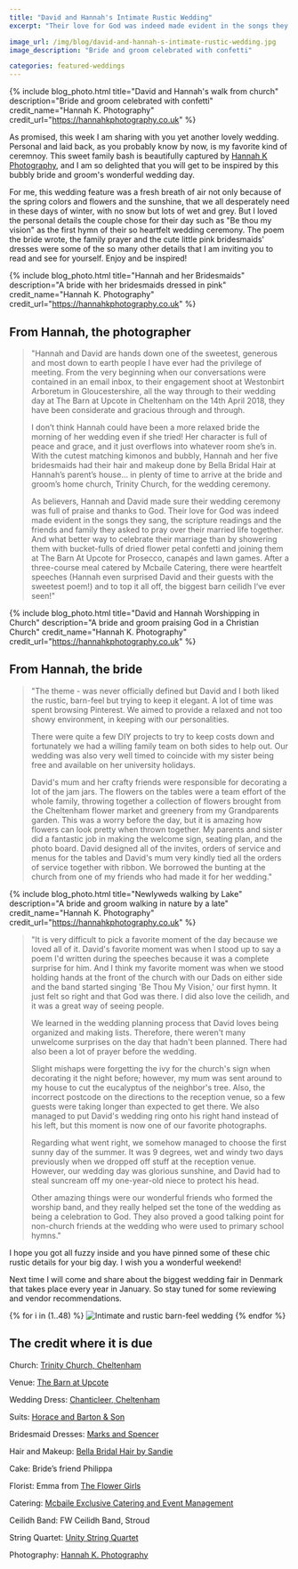 ```yaml
---
title: "David and Hannah's Intimate Rustic Wedding"
excerpt: "Their love for God was indeed made evident in the songs they sang, the scripture readings and the friends and family they asked to pray over their married life together"

image_url: /img/blog/david-and-hannah-s-intimate-rustic-wedding.jpg
image_description: "Bride and groom celebrated with confetti"

categories: featured-weddings
---
```


{% include blog_photo.html
title="David and Hannah's walk from church"
description="Bride and groom celebrated with confetti"
credit_name="Hannah K. Photography" credit_url="https://hannahkphotography.co.uk"
%}

As promised, this week I am sharing with you yet another lovely wedding.
Personal and laid back, as you probably know by now, is my favorite kind of
ceremnoy. This sweet family bash is beautifully captured by
[Hannah K Photography](https://hannahkphotography.co.uk/), and I am so delighted
that you will get to be inspired by this bubbly bride and groom's wonderful
wedding day.

For me, this wedding feature was a fresh breath of air not only because of the
spring colors and flowers and the sunshine, that we all desperately need in
these days of winter, with no snow but lots of wet and grey. But I loved the
personal details the couple chose for their day such as "Be thou my vision" as
the first hymn of their so heartfelt wedding ceremony. The poem the bride wrote,
the family prayer and the cute little pink bridesmaids' dresses were some of the
so many other details that I am inviting you to read and see for yourself. Enjoy
and be inspired!

{% include blog_photo.html
title="Hannah and her Bridesmaids"
description="A bride with her bridesmaids dressed in pink"
credit_name="Hannah K. Photography" credit_url="https://hannahkphotography.co.uk"
%}


## From Hannah, the photographer

<blockquote>
"Hannah and David are hands down one of the sweetest, generous and
most down to earth people I have ever had the privilege of meeting. From the
very beginning when our conversations were contained in an email inbox, to their
engagement shoot at Westonbirt Arboretum in Gloucestershire, all the way through
to their wedding day at The Barn at Upcote in Cheltenham on the 14th April 2018,
they have been considerate and gracious through and through.

I don’t think Hannah could have been a more relaxed bride the morning of her
wedding even if she tried! Her character is full of peace and grace, and it just
overflows into whatever room she’s in. With the cutest matching kimonos and
bubbly, Hannah and her five bridesmaids had their hair and makeup done by Bella
Bridal Hair at Hannah’s parent’s house… in plenty of time to arrive at the bride
and groom’s home church, Trinity Church, for the wedding ceremony.

As believers, Hannah and David made sure their wedding ceremony was full of
praise and thanks to God. Their love for God was indeed made evident in the
songs they sang, the scripture readings and the friends and family they asked to
pray over their married life together. And what better way to celebrate their
marriage than by showering them with bucket-fulls of dried flower petal confetti
and joining them at The Barn At Upcote for Prosecco, canapés and lawn games.
After a three-course meal catered by Mcbaile Catering, there were heartfelt
speeches (Hannah even surprised David and their guests with the sweetest poem!)
and to top it all off, the biggest barn ceilidh I’ve ever seen!"
</blockquote>

{% include blog_photo.html
title="David and Hannah Worshipping in Church"
description="A bride and groom praising God in a Christian Church"
credit_name="Hannah K. Photography" credit_url="https://hannahkphotography.co.uk"
%}


## From Hannah, the bride

<blockquote>
"The theme - was never officially defined but David and I both
liked the rustic, barn-feel but trying to keep it elegant. A lot of time was
spent browsing Pinterest. We aimed to provide a relaxed and not too showy
environment, in keeping with our personalities.

There were quite a few DIY projects to try to keep costs down and fortunately we
had a willing family team on both sides to help out. Our wedding was also very
well timed to coincide with my sister being free and available on her university
holidays.

David's mum and her crafty friends were responsible for decorating a lot of the
jam jars. The flowers on the tables were a team effort of the whole family,
throwing together a collection of flowers brought from the Cheltenham flower
market and greenery from my Grandparents garden. This was a worry before the
day, but it is amazing how flowers can look pretty when thrown together. My
parents and sister did a fantastic job in making the welcome sign, seating plan,
and the photo board. David designed all of the invites, orders of service and
menus for the tables and David's mum very kindly tied all the orders of service
together with ribbon. We borrowed the bunting at the church from one of my
friends who had made it for her wedding."
</blockquote>

{% include blog_photo.html
title="Newlyweds walking by Lake"
description="A bride and groom walking in nature by a late"
credit_name="Hannah K. Photography" credit_url="https://hannahkphotography.co.uk"
%}

<blockquote>
"It is very difficult to pick a favorite moment of the day because we loved all
of it. David's favorite moment was when I stood up to say a poem I'd written
during the speeches because it was a complete surprise for him. And I think my
favorite moment was when we stood holding hands at the front of the church with
our Dads on either side and the band started singing 'Be Thou My Vision,' our
first hymn. It just felt so right and that God was there. I did also love the
ceilidh, and it was a great way of seeing people.

We learned in the wedding planning process that David loves being organized and
making lists. Therefore, there weren't many unwelcome surprises on the day that
hadn't been planned. There had also been a lot of prayer before the wedding.

Slight mishaps were forgetting the ivy for the church's sign when decorating it
the night before; however, my mum was sent around to my house to cut the
eucalyptus of the neighbor's tree. Also, the incorrect postcode on the
directions to the reception venue, so a few guests were taking longer than
expected to get there. We also managed to put David's wedding ring onto his
right hand instead of his left, but this moment is now one of our favorite
photographs.

Regarding what went right, we somehow managed to choose the first sunny day of
the summer. It was 9 degrees, wet and windy two days previously when we dropped
off stuff at the reception venue. However, our wedding day was glorious
sunshine, and David had to steal suncream off my one-year-old niece to protect
his head.

Other amazing things were our wonderful friends who formed the worship band, and
they really helped set the tone of the wedding as being a celebration to God.
They also proved a good talking point for non-church friends at the wedding who
were used to primary school hymns."
</blockquote>

I hope you got all fuzzy inside and you have pinned some of these chic rustic
details for your big day. I wish you a wonderful weekend!

Next time I will come and share about the biggest wedding fair in Denmark that
takes place every year in January. So stay tuned for some reviewing and vendor
recommendations.

<div class="row center-xs">
    <div class="col-xs-12">
        <div class="photos">
        {% for i in (1..48) %}
            <img src="/img/blog/david-and-hannah-s-intimate-rustic-wedding/david-and-hannah-s-intimate-rustic-wedding-{{i}}.jpg"
            title="Intimate and rustic barn-feel wedding" alt="Intimate and rustic barn-feel wedding"/>
        {% endfor %}
        </div>
    </div>
</div>


## The credit where it is due

Church: [Trinity Church, Cheltenham](http://trinitycheltenham.com/)

Venue: [The Barn at Upcote](https://thebarnatupcote.co.uk/)

Wedding Dress: [Chanticleer, Cheltenham](http://www.chanticleerbrides.co.uk/)

Suits: [Horace and Barton & Son](http://www.horacebarton.co.uk/)

Bridesmaid Dresses: [Marks and Spencer](https://www.marksandspencer.com/c/women)

Hair and Makeup: [Bella Bridal Hair by Sandie](https://www.facebook.com/Sandra-Elizabeth-Hair-and-Make-Up-278341185509544/)

Cake: Bride’s friend Philippa

Florist: Emma from [The Flower Girls](http://www.the-flower-girls.co.uk/)

Catering: [Mcbaile Exclusive Catering and Event Management](http://www.mcbaile.co.uk/)

Ceilidh Band: FW Ceilidh Band, Stroud

String Quartet: [Unity String Quartet](http://www.unitystringquartet.co.uk/)

Photography: [Hannah K. Photography](https://hannahkphotography.co.uk/)

